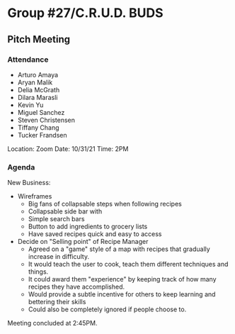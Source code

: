 # Group #27/C.R.U.D. BUDS

## Pitch Meeting

### Attendance

<!-- Remove the people not attending. -->

- Arturo Amaya
- Aryan Malik
- Delia McGrath
- Dilara Marasli
- Kevin Yu
- Miguel Sanchez
- Steven Christensen
- Tiffany Chang
- Tucker Frandsen

Location: Zoom
Date: 10/31/21
Time: 2PM

### Agenda

New Business:

- Wireframes
  - Big fans of collapsable steps when following recipes
  - Collapsable side bar with
  - Simple search bars
  - Button to add ingredients to grocery lists
  - Have saved recipes quick and easy to access
- Decide on "Selling point" of Recipe Manager
  - Agreed on a "game" style of a map with recipes that gradually increase in difficulty.
  - It would teach the user to cook, teach them different techniques and things.
  - It could award them "experience" by keeping track of how many recipes they have accomplished.
  - Would provide a subtle incentive for others to keep learning and bettering their skills
  - Could also be completely ignored if people choose to.

Meeting concluded at 2:45PM.

<!-- REMINDER TO SAVE THE TEMPLATE AS (mmddyy-topic.md)-->
